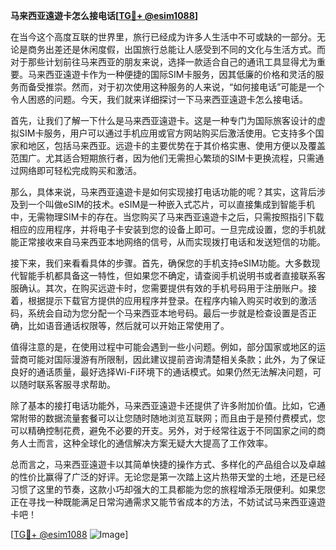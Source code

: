 **马来西亚遠遊卡怎么接电话[[TG💪+ @esim1088](https://t.me/s/esim1088)]**

在当今这个高度互联的世界里，旅行已经成为许多人生活中不可或缺的一部分。无论是商务出差还是休闲度假，出国旅行总能让人感受到不同的文化与生活方式。而对于那些计划前往马来西亚的朋友来说，选择一款适合自己的通讯工具显得尤为重要。马来西亚遠遊卡作为一种便捷的国际SIM卡服务，因其低廉的价格和灵活的服务而备受推崇。然而，对于初次使用这种服务的人来说，“如何接电话”可能是一个令人困惑的问题。今天，我们就来详细探讨一下马来西亚遠遊卡怎么接电话。

首先，让我们了解一下什么是马来西亚遠遊卡。这是一种专门为国际旅客设计的虚拟SIM卡服务，用户可以通过手机应用或官方网站购买后激活使用。它支持多个国家和地区，包括马来西亚。远遊卡的主要优势在于其价格实惠、使用方便以及覆盖范围广。尤其适合短期旅行者，因为他们无需担心繁琐的SIM卡更换流程，只需通过网络即可轻松完成购买和激活。

那么，具体来说，马来西亚遠遊卡是如何实现接打电话功能的呢？其实，这背后涉及到一个叫做eSIM的技术。eSIM是一种嵌入式芯片，可以直接集成到智能手机中，无需物理SIM卡的存在。当您购买了马来西亚遠遊卡之后，只需按照指引下载相应的应用程序，并将电子卡安装到您的设备上即可。一旦完成设置，您的手机就能正常接收来自马来西亚本地网络的信号，从而实现拨打电话和发送短信的功能。

接下来，我们来看看具体的步骤。首先，确保您的手机支持eSIM功能。大多数现代智能手机都具备这一特性，但如果您不确定，请查阅手机说明书或者直接联系客服确认。其次，在购买远遊卡时，您需要提供有效的手机号码用于注册账户。接着，根据提示下载官方提供的应用程序并登录。在程序内输入购买时收到的激活码，系统会自动为您分配一个马来西亚本地号码。最后一步就是检查设置是否正确，比如语音通话权限等，然后就可以开始正常使用了。

值得注意的是，在使用过程中可能会遇到一些小问题。例如，部分国家或地区的运营商可能对国际漫游有所限制，因此建议提前咨询清楚相关条款；此外，为了保证良好的通话质量，最好选择Wi-Fi环境下的通话模式。如果仍然无法解决问题，可以随时联系客服寻求帮助。

除了基本的接打电话功能外，马来西亚遠遊卡还提供了许多附加价值。比如，它通常附带的数据流量套餐可以让您随时随地浏览互联网；而且由于是预付费模式，您可以精确控制花费，避免不必要的开支。另外，对于经常往返于不同国家之间的商务人士而言，这种全球化的通信解决方案无疑大大提高了工作效率。

总而言之，马来西亚遠遊卡以其简单快捷的操作方式、多样化的产品组合以及卓越的性价比赢得了广泛的好评。无论您是第一次踏上这片热带天堂的土地，还是已经习惯了这里的节奏，这款小巧却强大的工具都能为您的旅程增添无限便利。如果您正在寻找一种既能满足日常沟通需求又能节省成本的方法，不妨试试马来西亚遠遊卡吧！

[[TG💪+ @esim1088](https://t.me/s/esim1088) ![Image](https://i.postimg.cc/4NQfJmqS/Snipaste-2025-05-13-00-14-12.png)]